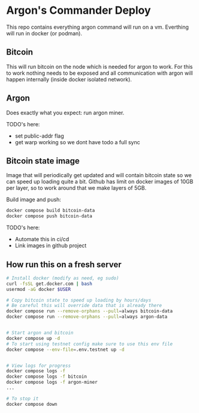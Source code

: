 # Argon's Commander Deploy

This repo contains everything argon command will run on a vm. Everthing will run in docker (or podman).


## Bitcoin
This will run bitcoin on the node which is needed for argon to work. For this to work nothing needs to be exposed and all communication with argon will happen internally (inside docker isolated network).

## Argon
Does exactly what you expect: run argon miner.

TODO's here:
- set public-addr flag
- get warp working so we dont have todo a full sync


## Bitcoin state image
Image that will periodically get updated and will contain bitcoin state so we can speed up loading quite a bit. Github has limit on docker images of 10GB per layer, so to work around that we make layers of 5GB.

Build image and push:
```sh
docker compose build bitcoin-data
docker compose push bitcoin-data

```

TODO's here:
- Automate this in ci/cd
- Link images in github project

## How run this on a fresh server

```sh
# Install docker (modify as need, eg sudo)
curl -fsSL get.docker.com | bash
usermod -aG docker $USER

# Copy bitcoin state to speed up loading by hours/days
# Be careful this will override data that is already there
docker compose run --remove-orphans --pull=always bitcoin-data
docker compose run --remove-orphans --pull=always argon-data


# Start argon and bitcoin
docker compose up -d
# To start using testnet config make sure to use this env file
docker compose --env-file=.env.testnet up -d


# View logs for progress
docker compose logs -f
docker compose logs -f bitcoin
docker compose logs -f argon-miner
...

# To stop it
docker compose down
```